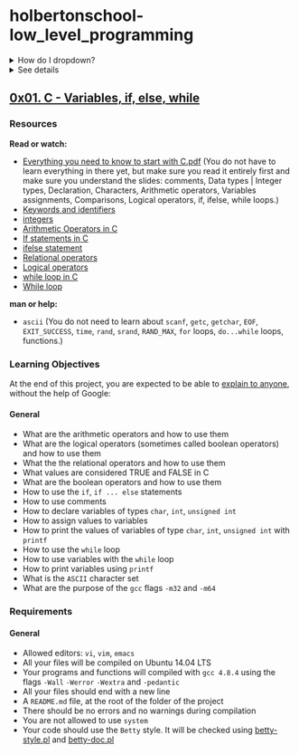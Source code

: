 # holbertonschool-low_level_programming

<details>
<summary>How do I dropdown?</summary>
<br>
This is how you dropdown.
</details>

<details>
<h2>
	<a href="0x00-hello_world">0x00. C - Hello, World</a>
</h2>
<summary>See details</summary>
<br>
### Resources
**Read or watch:**
* [Everything you need to know to start with C.pdf](https://intranet.hbtn.io/rltoken/d6TBbj0HA4EvnmpqvEz68Q) (You do not have to learn everything in there yet, but make sure you read it entirely first)
*	[Dennis Ritchie](https://intranet.hbtn.io/rltoken/vY9KI1Ai38BUuydEfadtaA)
*	[C Programming Language: Brian Kernighan](https://intranet.hbtn.io/rltoken/f5nVwIVoNRrnddbX-5h5rw)
*	[Why C Programming Is Awesome](https://intranet.hbtn.io/rltoken/J7yAaPGVuPoJI4iP1DuIPw)
*	[Learning to program in C part 1](https://intranet.hbtn.io/rltoken/AicyjqLinWdA9qxKsXBKjg)
*	[Learning to program in C part 2](https://intranet.hbtn.io/rltoken/1qtDStnOrOjrVseFa3jngA)
*	[Understanding C program Compilation Process](https://intranet.hbtn.io/rltoken/qM-SOqtf8ZnGxVtVWchAfg)
*	[Holbertons Betty Coding Style](https://intranet.hbtn.io/rltoken/8c-wkUvvmuA_d5s4ktmnEw)
*	[Hash-bang under the hood](https://intranet.hbtn.io/rltoken/7oODGrfLgAJJzoCbfBap3Q) (Look at only after you finish consuming the other resources)
*	[Linus Torvalds on C vs. C++](https://intranet.hbtn.io/rltoken/8rYFkn82I0QlSygvC0u2Jw) (Look at only after you finish consuming the other resources)

**man or help:**
*	gcc
*	printf (3)
*	puts
*	putchar

### Learning Objectives
At the end of this project, you are expected to be able to [explain to anyone](https://intranet.hbtn.io/rltoken/teQx0X6TSmGDa2BoA84WRg), without the help of Google:

#### General
*	Why C programming is awesome
*	Who invented C
*	Who are Dennis Ritchie, Brian Kernighan and Linus Torvalds
*	What happens when you type ``gcc main.c``
*	What is an entry point
*	What is ``main``
*	How to print text using ``printf``, ``puts`` and ``putchar``
*	How to get the size of a specific type using the unary operator ``sizeof``
*	How to compile using ``gcc``
*	What is the default program name when compiling with ``gcc``
*	What is the official Holberton C coding style and how to check your code with ``betty-style``
*	How to find the right header to include in your source code when using a standard library function
*	How does the ``main`` function influence the return value of the program

### Requirements
#### C
*	Allowed editors: ``vi``, ``vim``, ``emacs``
*	All your files will be compiled on Ubuntu 14.04 LTS using ``gcc 4.8.4``, using the options ``-Wall -Werror -Wextra -pedantic``
*	All your files should end with a new line
*	A ``README.md`` file at the root of the ``holbertonschool-low_level_programming`` repo, containing a description of the repository
*	A ``README.md`` file, at the root of the folder of this project, containing a description of the project
*	There should be no errors and no warnings during compilation
*	You are not allowed to use ``system``
*	Your code should use the ``Betty`` style. It will be checked using [betty-style.pl](https://github.com/holbertonschool/Betty/blob/master/betty-style.pl) and [betty-doc.pl](https://github.com/holbertonschool/Betty/blob/master/betty-doc.pl)

#### Shell Scripts
*	Allowed editors: ``vi``, ``vim``, ``emacs``
*	All your scripts will be tested on Ubuntu 14.04 LTS
*	All your scripts should be exactly two lines long (``$ wc -l file`` should print 2)
*	All your files should end with a new line
*	The first line of all your files should be exactly ``#!/bin/bash``

### More Info
#### Betty linter
To run the Betty linter just with command ``betty <filename>``:
*	Go to the [Betty](https://intranet.hbtn.io/rltoken/Iz34GJJ6iQ28q3sJXRUdkQ) repository
*	Clone the [repo](https://intranet.hbtn.io/rltoken/Iz34GJJ6iQ28q3sJXRUdkQ) to your local machine
*	``cd`` into the Betty directory
*	Install the linter with ``sudo ./install.sh``
*	``emacs`` or ``vi`` a new file called ``betty``, and copy the script below:
```
#!/bin/bash
# Simply a wrapper script to keep you from having to use betty-style
# and betty-doc separately on every item.
# Originally by Tim Britton (@wintermanc3r), multiargument added by
# Larry Madeo (@hillmonkey)

BIN_PATH="/usr/local/bin"
BETTY_STYLE="betty-style"
BETTY_DOC="betty-doc"

if [ "$#" = "0" ]; then
    echo "No arguments passed."
    exit 1
fi

for argument in "$@" ; do
    echo -e "\n========== $argument =========="
    ${BIN_PATH}/${BETTY_STYLE} "$argument"
    ${BIN_PATH}/${BETTY_DOC} "$argument"
done
```
* Once saved, exit file and change permissions to apply to all users with ``chmod a+x betty``
* Move the ``betty`` file into ``/bin/`` directory or somewhere else in your ``$PATH`` with ``sudo mv betty /bin/``
You can now type betty <filename> to run the Betty linter!

### Manual QA Review
**It is your responsibility to request a review for your blog from a peer before the projects deadline. If no peers have been reviewed, you should request a review from a TA or staff member.**
</details>


## [0x01. C - Variables, if, else, while](0x01-variables_if_else_while)
### Resources
**Read or watch:**
* [Everything you need to know to start with C.pdf](https://intranet.hbtn.io/rltoken/GB1UNodFfec0AXUfmSxsLA) (You do not have to learn everything in there yet, but make sure you read it entirely first and make sure you understand the slides: comments, Data types | Integer types, Declaration, Characters, Arithmetic operators, Variables assignments, Comparisons, Logical operators, if, ifelse, while loops.)
* [Keywords and identifiers](https://intranet.hbtn.io/rltoken/ckqC9BrBcMmv-DLmBauaWQ)
*	[integers](https://intranet.hbtn.io/rltoken/Oau_6LT7-3IIt5ew_3Ac6g)
*	[Arithmetic Operators in C](https://intranet.hbtn.io/rltoken/r4hrHzg2X9JjnKj8sP_SAw)
*	[If statements in C](https://intranet.hbtn.io/rltoken/W93uajwXtW3WOxOaeBtF-A)
* [ifelse statement](https://intranet.hbtn.io/rltoken/PMD6eKdkj2RmIpagtABihw)
*	[Relational operators](https://intranet.hbtn.io/rltoken/dCy4644-X_WJMYxRZwCfFQ)
*	[Logical operators](https://intranet.hbtn.io/rltoken/gJzJXQoEdEN1Oxcutp_76Q)
*	[while loop in C](https://intranet.hbtn.io/rltoken/Qhq1p5UcR72-VXFJ_iAqWQ)
*	[While loop](https://intranet.hbtn.io/rltoken/RY9a1EDxRKNNHhxbJ6Pn_g)

**man or help:**
*	``ascii`` (You do not need to learn about ``scanf``, ``getc``, ``getchar``, ``EOF``, ``EXIT_SUCCESS``, ``time``, ``rand``, ``srand``, ``RAND_MAX``, ``for`` loops, ``do...while`` loops, functions.)

### Learning Objectives
At the end of this project, you are expected to be able to [explain to anyone](https://intranet.hbtn.io/rltoken/ZINxoF_40ehsu7vI2nx1qQ), without the help of Google:

#### General
*	What are the arithmetic operators and how to use them
*	What are the logical operators (sometimes called boolean operators) and how to use them
*	What the the relational operators and how to use them
*	What values are considered TRUE and FALSE in C
*	What are the boolean operators and how to use them
*	How to use the ``if``, ``if ... else`` statements
*	How to use comments
*	How to declare variables of types ``char``, ``int``, ``unsigned int``
*	How to assign values to variables
*	How to print the values of variables of type ``char``, ``int``, ``unsigned int`` with ``printf``
*	How to use the ``while`` loop
*	How to use variables with the ``while`` loop
*	How to print variables using ``printf``
*	What is the ``ASCII`` character set
*	What are the purpose of the ``gcc`` flags ``-m32`` and ``-m64``

### Requirements
#### General
*	Allowed editors: ``vi``, ``vim``, ``emacs``
*	All your files will be compiled on Ubuntu 14.04 LTS
*	Your programs and functions will compiled with ``gcc 4.8.4`` using the flags ``-Wall`` ``-Werror`` ``-Wextra`` and ``-pedantic``
*	All your files should end with a new line
*	A ``README.md`` file, at the root of the folder of the project
*	There should be no errors and no warnings during compilation
*	You are not allowed to use ``system``
*	Your code should use the ``Betty`` style. It will be checked using [betty-style.pl](https://github.com/holbertonschool/Betty/blob/master/betty-style.pl) and [betty-doc.pl](https://github.com/holbertonschool/Betty/blob/master/betty-doc.pl)
